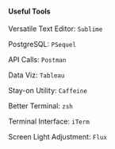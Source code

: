 #### Useful Tools

Versatile Text Editor: `Sublime`

PostgreSQL: `PSequel`

API Calls: `Postman`

Data Viz: `Tableau`

Stay-on Utility: `Caffeine`

Better Terminal: `zsh`

Terminal Interface: `iTerm`

Screen Light Adjustment: `Flux`
